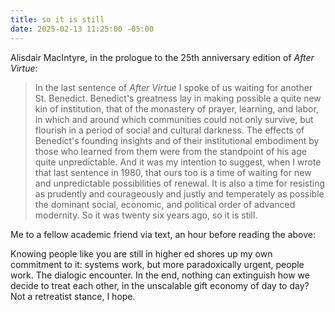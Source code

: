 ```yaml
---
title: so it is still
date: 2025-02-13 11:25:00 -05:00
---
```


Alisdair MacIntyre, in the prologue to the 25th anniversary edition of *After Virtue*:

>In the last sentence of *After Virtue* I spoke of us waiting for another St. Benedict. Benedict's greatness lay in making possible a quite new kin of institution, that of the monastery of prayer, learning, and labor, in which and around which communities could not only survive, but flourish in a period of social and cultural darkness. The effects of Benedict's founding insights and of their institutional embodiment by those who learned from them were from the standpoint of his age quite unpredictable. And it was my intention to suggest, when I wrote that last sentence in 1980, that ours too is a time of waiting for new and unpredictable possibilities of renewal. It is also a time for resisting as prudently and courageously and justly and temperately as possible the dominant social, economic, and political order of advanced modernity. So it was twenty six years ago, so it is still.

Me to a fellow academic friend via text, an hour before reading the above:

Knowing people like you are still in higher ed shores up my own commitment to it: systems work, but more paradoxically urgent, people work. The dialogic encounter. In the end, nothing can extinguish how we decide to treat each other, in the unscalable gift economy of day to day? Not a retreatist stance, I hope.